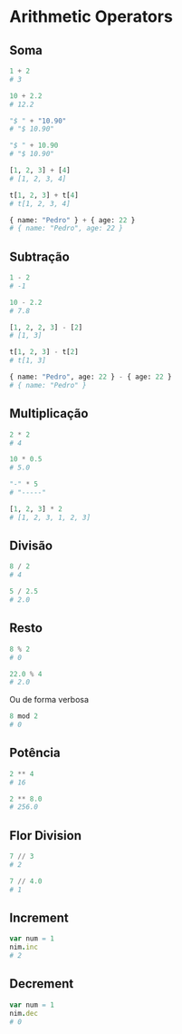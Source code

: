 # Arithmetic Operators

## Soma

```python
1 + 2
# 3

10 + 2.2
# 12.2

"$ " + "10.90"
# "$ 10.90"

"$ " + 10.90
# "$ 10.90"

[1, 2, 3] + [4]
# [1, 2, 3, 4]

t[1, 2, 3] + t[4]
# t[1, 2, 3, 4]

{ name: "Pedro" } + { age: 22 }
# { name: "Pedro", age: 22 }
```

## Subtração

```python
1 - 2
# -1

10 - 2.2
# 7.8

[1, 2, 2, 3] - [2]
# [1, 3]

t[1, 2, 3] - t[2]
# t[1, 3]

{ name: "Pedro", age: 22 } - { age: 22 }
# { name: "Pedro" }
```

## Multiplicação

```python
2 * 2
# 4

10 * 0.5
# 5.0

"-" * 5
# "-----"

[1, 2, 3] * 2
# [1, 2, 3, 1, 2, 3]
```

## Divisão

```python
8 / 2
# 4

5 / 2.5
# 2.0
```

## Resto

```python
8 % 2
# 0

22.0 % 4
# 2.0
```

Ou de forma verbosa

```python
8 mod 2
# 0
```

## Potência

```python
2 ** 4
# 16

2 ** 8.0
# 256.0
```

## Flor Division

```python
7 // 3
# 2

7 // 4.0
# 1
```

## Increment

```nim
var num = 1
nim.inc
# 2
```

## Decrement

```nim
var num = 1
nim.dec
# 0
```
